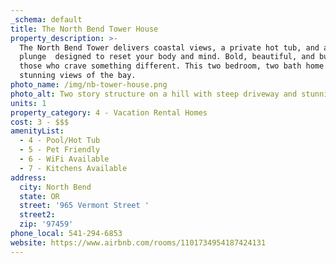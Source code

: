 ```yaml
---
_schema: default
title: The North Bend Tower House
property_description: >-
  The North Bend Tower delivers coastal views, a private hot tub, and a cold
  plunge  designed to reset your body and mind. Bold, beautiful, and built for
  those who crave something different. This two bedroom, two bath home has
  stunning views of the bay.
photo_name: /img/nb-tower-house.png
photo_alt: Two story structure on a hill with steep driveway and stunning views.
units: 1
property_category: 4 - Vacation Rental Homes
cost: 3 - $$$
amenityList:
  - 4 - Pool/Hot Tub
  - 5 - Pet Friendly
  - 6 - WiFi Available
  - 7 - Kitchens Available
address:
  city: North Bend
  state: OR
  street: '965 Vermont Street '
  street2:
  zip: '97459'
phone_local: 541-294-6853
website: https://www.airbnb.com/rooms/1101734954187424131
---
```

